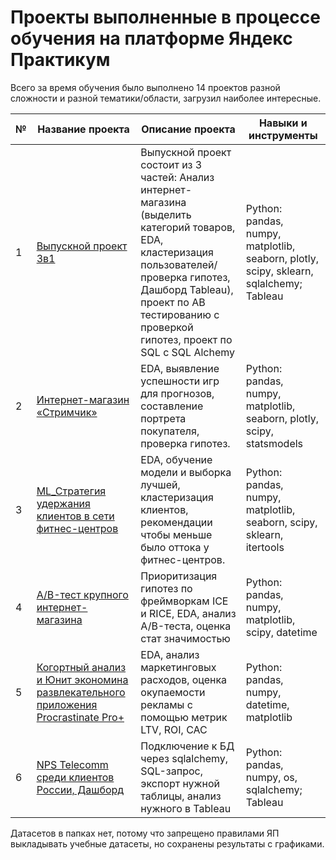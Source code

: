# Проекты выполненные в процессе обучения на платформе Яндекс Практикум
Всего за время обучения было выполнено 14 проектов разной сложности и разной тематики/области, загрузил наиболее интересные.

| № | Название проекта | Описание проекта | Навыки и инструменты |
| - | ---------------- | ---------------- | -------------------- |
| 1 | [Выпускной проект 3в1](https://github.com/kolmakovwork/yandex_practikum/tree/main/1_24_final_ecom) | Выпускной проект состоит из 3 частей: Анализ интернет-магазина (выделить категорий товаров, EDA, кластеризация пользователей/проверка гипотез, Дашборд Tableau), проект по AB тестированию с проверкой гипотез, проект по SQL c SQL Alchemy|Python: pandas, numpy, matplotlib, seaborn, plotly, scipy, sklearn, sqlalchemy; Tableau |
| 2 | [Интернет-магазин «Стримчик»](https://github.com/kolmakovwork/yandex_practikum/tree/main/2_22_strimchik_store) | EDA, выявление успешности игр для прогнозов, составление портрета покупателя, проверка гипотез. | Python: pandas, numpy, matplotlib, seaborn, plotly, scipy, statsmodels |
| 3 | [ML_Cтратегия удержания клиентов в сети фитнес-центров](https://github.com/kolmakovwork/yandex_practikum/tree/main/3_18_ml_fitness) | EDA, обучение модели и выборка лучшей, кластеризация клиентов, рекомендации чтобы меньше было оттока у фитнес-центров. | Python: pandas, numpy, matplotlib, seaborn, scipy, sklearn, itertools |
| 4 | [A/B-тест крупного интернет-магазина](https://github.com/kolmakovwork/yandex_practikum/tree/main/4_17_ab_ecom) | Приоритизация гипотез по фреймворкам ICE и RICE, EDA, анализ A/B-теста, оценка стат значимостью | Python: pandas, numpy, matplotlib, scipy, datetime |
| 5 | [Когортный анализ и Юнит экономина развлекательного приложения Procrastinate Pro+](https://github.com/kolmakovwork/yandex_practikum/tree/main/5_13_cohort_analysis)| EDA, анализ маркетинговых расходов, оценка окупаемости рекламы с помощью метрик LTV, ROI, CAC | Python: pandas, numpy, datetime, matplotlib |
| 6 | [NPS Telecomm среди клиентов России, Дашборд](https://github.com/kolmakovwork/yandex_practikum/tree/main/6_12_telecomm)| Подключение к БД через sqlalchemy, SQL-запрос, экспорт нужной таблицы, анализ нужного в Tableau | Python: pandas, numpy, os, sqlalchemy; Tableau |

Датасетов в папках нет, потому что запрещено правилами ЯП выкладывать учебные датасеты, но сохранены результаты с графиками.
